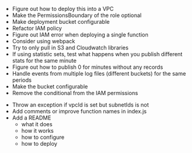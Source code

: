 + Figure out how to deploy this into a VPC
+ Make the PermissionsBoundary of the role optional
+ Make deployment bucket configurable
+ Refactor IAM policy
+ Figure out IAM error when deploying a single function
+ Consider using webpack
+ Try to only pull in S3 and Cloudwatch libraries
+ If using statistic sets, test what happens when you publish different stats for the same minute
+ Figure out how to publish 0 for minutes without any records
+ Handle events from multiple log files (different buckets) for the same periods
+ Make the bucket configurable
+ Remove the conditional from the IAM permissions
- Throw an exception if vpcId is set but subnetIds is not
- Add comments or improve function names in index.js
- Add a README
  - what it does
  - how it works
  - how to configure
  - how to deploy
